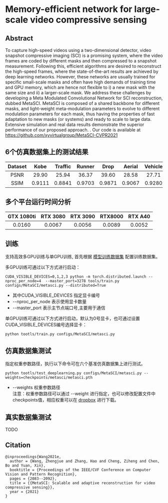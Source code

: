 # Memory-efficient network for large-scale video compressive sensing
## Abstract
To capture high-speed videos using a two-dimensional detector, video snapshot compressive imaging (SCI) is a
promising system, where the video frames are coded by different masks and then compressed to a snapshot measurement. Following this, efficient algorithms are desired to reconstruct the high-speed frames,
where the state-of-the-art results are achieved by deep learning networks. However,
these networks are usually trained for specific small-scale masks and often have high demands of training time and  GPU memory, which are hence not flexible to i) a new mask  with the same size and ii) a larger-scale mask. We address  these challenges by developing a Meta Modulated Convolutional Network for SCI reconstruction, dubbed MetaSCI.
MetaSCI is composed of a shared backbone for different masks, and light-weight meta-modulation parameters to evolve to different modulation parameters for each mask, thus having the properties of fast adaptation to new masks (or systems) and ready to scale to large data. Extensive simulation and real data results demonstrate the superior performance of our proposed approach. . Our code is available at https://github.com/xyvirtualgroup/MetaSCI-CVPR2021

## 6个仿真数据集上的测试结果
|Dataset|Kobe  |Traffic|Runner| Drop  | Aerial | Vehicle|Average|
|:----:|:----: |:----:|:-----:|:----: | :-----:|:----: |:----:|
|PSNR  | 29.90 | 25.94| 36.37 |  39.60| 28.58  | 27.71 | 31.35| 
|SSIM  |0.9111 |0.8841|0.9703 |0.9871 |0.9067  |0.9280 |0.9312|

## 多个平台运行时间分析
|GTX 1080ti |RTX 3080 |RTX 3090 | RTX8000 | RTX A40|
|:---------:|:------: |:-------:|:-------:|:------:|
|  0.0160  | 0.0067  |  0.0056 |  0.0089 |  0.0052|

## 训练
支持高效多GPU训练与单GPU训练, 首先根据 [模型训练数据集](cacti/docs/add_datasets_cn.md) 配置训练数据集。

多GPU训练可通过以下方式进行启动：
```
CUDA_VISIBLE_DEVICES=0,1,2,3 python -m torch.distributed.launch --nproc_per_node=4  --master_port=3278 tools/train.py configs/MetaSCI/metasci.py --distributed=True
```
* 其中CUDA_VISIBLE_DEVICES 指定显卡编号  
* --nproc_per_node 表示使用显卡数量  
* --master_port 表示主节点端口号,主要用于通信

单GPU训练可通过以下方式进行启动，默认为0号显卡，也可通过设置CUDA_VISIBLE_DEVICES编号选择显卡：
```
python tootls/train.py configs/MetaSCI/metasci.py
```

## 仿真数据集测试
指定权重参数路径，执行以下命令可在六个基准仿真数据集上进行测试。
```
python tootls/test_deeplearning.py configs/MetaSCI/metasci.py --weights=checkpoints/metasci/metasci.pth
```
* --weights 权重参数路径  
注意：权重参数路径可以通过 --weight 进行指定，也可以修改配置文件中checkpoints值，相应权重可以在 [dropbox](https://www.dropbox.com/sh/96nf7jzabhqj4mh/AAB09QXrNGi_kujDDnWn6G32a?dl=0) 进行下载。
## 真实数据集测试
TODO

## Citation
```
@inproceedings{Wang2021e,
  author = {Wang, Zhengjue and Zhang, Hao and Cheng, Ziheng and Chen, Bo and Yuan, Xin},
  booktitle = {Proceedings of the IEEE/CVF Conference on Computer Vision and Pattern Recognition},
  pages = {2083--2092},
  title = {{MetaSCI: Scalable and adaptive reconstruction for video compressive sensing}},
  year = {2021}
}
```
